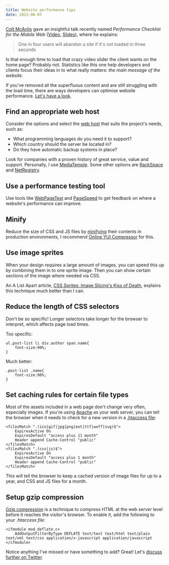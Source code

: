 ```yaml
---
title: Website performance tips
date: 2013-06-07
---
```


[Colt McAnlis](https://twitter.com/duhroach) gave an insightful talk recently named *Performance Checklist for the Mobile Web* ([Video](http://www.youtube.com/watch?v=0UNWi7FA36M), [Slides](http://mainroach.appspot.com/docs/PCMW.pdf)), where he explains:

> One in four users will abandon a site if it's not loaded in three seconds

Is that enough time to load that crazy video slider the client wants on the home page? Probably not. Statistics like this one help developers and clients focus their ideas in to what really matters: *the main message of the website*.

If you've removed all the superfluous content and are still struggling with the load time, there are ways developers can optimise website performance. [Let's have a look](https://vine.co/v/bQbrUJPzJ5Y).

## Find an appropriate web host

Consider the options and select the [web host](http://en.wikipedia.org/wiki/Web_hosting_service) that suits the project's needs, such as:

- What programming languages do you need it to support?
- Which country should the server be located in?
- Do they have automatic backup systems in place?

Look for companies with a proven history of great service, value and support. Personally, I use [MediaTemple](http://mediatemple.net/). Some other options are [RackSpace](http://www.rackspace.com.au/) and [NetRegistry](http://www.netregistry.com.au/web-hosting/cloud-hosting/).

## Use a performance testing tool

Use tools like [WebPageTest](http://www.webpagetest.org/) and [PageSpeed](https://developers.google.com/speed/pagespeed/) to get feedback on where a website's performance can improve.

## Minify

Reduce the size of CSS and JS files by [minifying](http://en.wikipedia.org/wiki/Minification_(programming)) their contents in production environments, I recommend [Online YUI Compressor](http://refresh-sf.com/yui) for this.

## Use image sprites

When your design requires a large amount of images, you can speed this up by combining them in to one sprite image. Then you can show certain sections of the image where needed via CSS.

An A List Apart article, [CSS Sprites: Image Slicing's Kiss of Death](http://alistapart.com/article/sprites), explains this technique much better than I can.

## Reduce the length of CSS selectors

Don't be so specific! Longer selectors take longer for the browser to interpret, which affects page load times.

Too specific:

	ul.post-list li div.author span.name{
		font-size:90%;
	}

Much better:

	.post-list .name{
		font-size:90%;
	}

## Set caching rules for certain file types

Most of the assets included in a web page don't change very often, especially images.
If you're using [Apache](http://en.wikipedia.org/wiki/Apache_web_server) as your web server, you can tell the browser when it needs to check for a new version in a [.htaccess file](http://en.wikipedia.org/wiki/Htaccess):

	<filesMatch ".(ico|gif|jpg|png|eot|ttf|woff|svg)$">
		ExpiresActive On
		ExpiresDefault "access plus 11 month"
		Header append Cache-Control "public"
	</filesMatch>
	<filesMatch ".(css|js)$">
		ExpiresActive On
		ExpiresDefault "access plus 1 month"
		Header append Cache-Control "public"
	</filesMatch>

This will tell the browser to keep a cached version of image files for up to a year, and CSS and JS files for a month.

## Setup gzip compression

[Gzip compression](https://developers.google.com/speed/articles/gzip) is a technique to compress HTML at the web server level before it reaches the visitor's browser. To enable it, add the following to your *.htaccess file*:

	<ifmodule mod_deflate.c>
		AddOutputFilterByType DEFLATE text/text text/html text/plain text/xml text/css application/x-javascript application/javascript
	</ifmodule>

Notice anything I've missed or have something to add? Great! Let's [discuss further on Twitter](https://twitter.com/brendanmurty/status/342901968458612736).